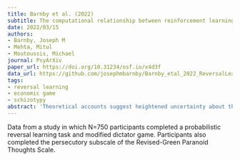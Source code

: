 ```yaml
---
title: Barnby et al. (2022)
subtitle: The computational relationship between reinforcement learning and social inference in paranoia
date: 2022/03/15
authors:
- Barnby, Joseph M
- Mehta, Mitul
- Moutoussis, Michael
journal: PsyArXiv
paper_url: https://doi.org/10.31234/osf.io/x4d3f
data_url: https://github.com/josephmbarnby/Barnby_etal_2022_ReversalLearning
tags:
- reversal learning
- economic game
- schizotypy
abstract: 'Theoretical accounts suggest heightened uncertainty about the state of the world underpins aberrant belief updates, which in turn increase the risk of developing a persecutory delusion. However, this raises the question as to how an agent’s uncertainty may relate to the precise phenomenology of paranoia, as opposed to other qualitatively different forms of belief. We tested whether the same population (n=693) responded similarly to non-social and social contingency changes in a probabilistic reversal learning task and a modified repeated reversal Dictator game, and the impact of paranoia on both. We fitted computational models that included closely related parameters that quantified the rigidity across contingency reversals and the uncertainty about the environment/partner. Consistent with prior work we show that paranoia was associated with uncertainty around a partner’s behavioural policy and rigidity in harmful intent attributions in the social task. In the non-social task we found that pre-existing paranoia was associated with larger decision temperatures and commitment to suboptimal cards. We show relationships between decision temperature in the non-social task and priors over harmful intent attributions and uncertainty over beliefs about partners in the social task. Our results converge across both classes of model, suggesting paranoia is associated with a general uncertainty over the state of the world (and agents within it) that takes longer to resolve, although we demonstrate that this uncertainty is expressed asymmetrically in social contexts. Our model and data allow the representation of sociocognitive mechanisms that explain persecutory delusions and provide testable, phenomenologically relevant predictions for causal experiments.'
---
```


Data from a study in which N=750 participants completed a probabilistic reversal learning task and modified dictator game. Participants also completed the persecutory subscale of the Revised-Green Paranoid Thoughts Scale.
